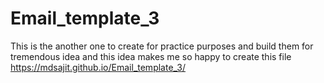 # Email_template_3
This is the another one to create for practice purposes and build them for tremendous idea and this idea makes me so happy to create this file
https://mdsajit.github.io/Email_template_3/
